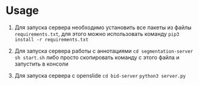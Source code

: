 # Usage

1. Для запуска сервера необходимо установить все пакеты из файлы `requirements.txt`, для этого можно использовать команду `pip3 install -r requirements.txt`

2. Для запуска сервера работы с аннотациями `cd segmentation-server` `sh start.sh` либо просто скопировать команду с этого файла и запустить в консоли
3. Для запуска сервера с openslide `cd bid-server` `python3 server.py`

